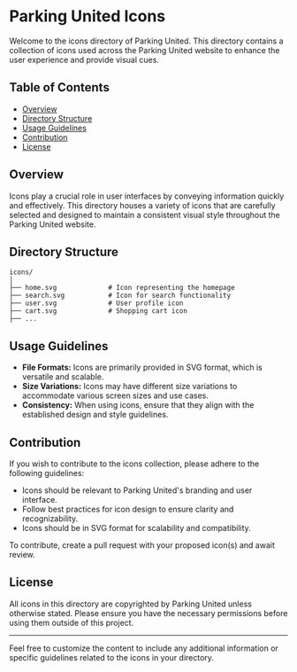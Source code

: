 # Parking United Icons

Welcome to the icons directory of Parking United. This directory contains a collection of icons used across the Parking United website to enhance the user experience and provide visual cues.

## Table of Contents

- [Overview](#overview)
- [Directory Structure](#directory-structure)
- [Usage Guidelines](#usage-guidelines)
- [Contribution](#contribution)
- [License](#license)

## Overview

Icons play a crucial role in user interfaces by conveying information quickly and effectively. This directory houses a variety of icons that are carefully selected and designed to maintain a consistent visual style throughout the Parking United website.

## Directory Structure

```
icons/
│
├── home.svg             # Icon representing the homepage
├── search.svg           # Icon for search functionality
├── user.svg             # User profile icon
├── cart.svg             # Shopping cart icon
├── ...
```

## Usage Guidelines

- **File Formats:** Icons are primarily provided in SVG format, which is versatile and scalable.
- **Size Variations:** Icons may have different size variations to accommodate various screen sizes and use cases.
- **Consistency:** When using icons, ensure that they align with the established design and style guidelines.

## Contribution

If you wish to contribute to the icons collection, please adhere to the following guidelines:

- Icons should be relevant to Parking United's branding and user interface.
- Follow best practices for icon design to ensure clarity and recognizability.
- Icons should be in SVG format for scalability and compatibility.

To contribute, create a pull request with your proposed icon(s) and await review.

## License

All icons in this directory are copyrighted by Parking United unless otherwise stated. Please ensure you have the necessary permissions before using them outside of this project.

---

Feel free to customize the content to include any additional information or specific guidelines related to the icons in your directory.
